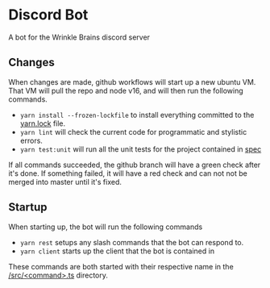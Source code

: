 # Discord Bot

A bot for the Wrinkle Brains discord server

## Changes
When changes are made, github workflows will start up a new ubuntu VM.
That VM will pull the repo and node v16, and will then run the following commands.
- `yarn install --frozen-lockfile` to install everything committed to the [yarn.lock](yarn.lock) file.
- `yarn lint` will check the current code for programmatic and stylistic errors.
- `yarn test:unit` will run all the unit tests for the project contained in [spec](spec/)

If all commands succeeded, the github branch will have a green check after it's done.
If something failed, it will have a red check and can not not be merged into master until it's fixed.

## Startup
When starting up, the bot will run the following commands
- `yarn rest` setups any slash commands that the bot can respond to.
- `yarn client` starts up the client that the bot is contained in

These commands are both started with their respective name in the [/src/\<command>.ts](/src) directory.
